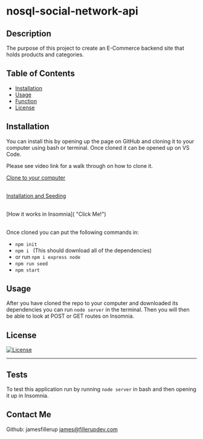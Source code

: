 # nosql-social-network-api

## Description

The purpose of this project to create an E-Commerce backend site that holds products and categories.



## Table of Contents

- [Installation](#installation)
- [Usage](#usage)
- [Function](#function)
- [License](#license)


## Installation

You can install this by opening up the page on GitHub and cloning it to your computer using bash or terminal. Once cloned it can be opened up on VS Code.

Please see video link for a walk through on how to clone it.

[Clone to your computer](https://drive.google.com/file/d/15ogCY3Q-JLWhteoSiIoXLkhtK4Z0-mfz/view?usp=sharing "Click Me!")
<br><br>

[Installation and Seeding](https://drive.google.com/file/d/1VhxXe43-coYHKahcOUd2pmH6_YaxnigR/view?usp=sharing "Click Me!")
<br><br>

[How it works in Insomnia]( "Click Me!")
<br><br>

Once cloned you can put the following commands in:
* `npm init`
* `npm i ` (This should download all of the dependencies)
* or run `npm i express node `
* `npm run seed`
* `npm start`



## Usage

After you have cloned the repo to your computer and downloaded its dependencies you can run `node server` in the terminal. Then you will then be able to look at POST or GET routes on Insomnia. 


## License

[![License](https://img.shields.io/badge/License-Apache_2.0-blue.svg)](https://opensource.org/licenses/Apache-2.0)

---

## Tests

To test this application run by running `node server` in bash and then opening it up in Insomnia.

## Contact Me

Github: jamesfillerup
james@fillerupdev.com

